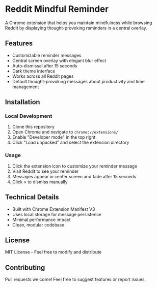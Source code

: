 # Reddit Mindful Reminder

A Chrome extension that helps you maintain mindfulness while browsing Reddit by displaying thought-provoking reminders in a central overlay.

## Features
- Customizable reminder messages
- Central screen overlay with elegant blur effect
- Auto-dismissal after 15 seconds
- Dark theme interface
- Works across all Reddit pages
- Default thought-provoking messages about productivity and time management

## Installation

### Local Development
1. Clone this repository
2. Open Chrome and navigate to `chrome://extensions/`
3. Enable "Developer mode" in the top right
4. Click "Load unpacked" and select the extension directory

### Usage
1. Click the extension icon to customize your reminder message
2. Visit Reddit to see your reminder
3. Messages appear in center screen and fade after 15 seconds
4. Click × to dismiss manually

## Technical Details
- Built with Chrome Extension Manifest V3
- Uses local storage for message persistence
- Minimal performance impact
- Clean, modular codebase

## License
MIT License - Feel free to modify and distribute

## Contributing
Pull requests welcome! Feel free to suggest features or report issues.